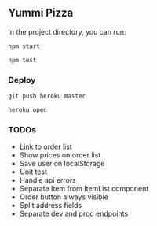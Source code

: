 ## Yummi Pizza

In the project directory, you can run:

`npm start`

`npm test`

### Deploy

`git push heroku master`

`heroku open`

### TODOs

- Link to order list
- Show prices on order list
- Save user on localStorage
- Unit test
- Handle api errors
- Separate Item from ItemList component
- Order button always visible
- Split address fields
- Separate dev and prod endpoints
